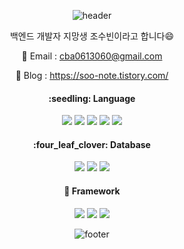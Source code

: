 <div>
<div align="center">
  
![header](https://capsule-render.vercel.app/api?type=waving&color=timeGradient&height=150&section=header&text=ChoSooBeen&fontSize=30&fontColor=FFFFFF)

</div>  

<div align="center">
  <p>
    백엔드 개발자 지망생 조수빈이라고 합니다😄
  </p>

  📧 Email : cba0613060@gmail.com

  🔗 Blog : https://soo-note.tistory.com/
</div>

<div align="center">
  <h4>
    :seedling: Language
  </h4>
  
  <img src="https://img.shields.io/badge/Java-007396?style=flat-square&logo=java&logoColor=white"/>
  <img src="https://img.shields.io/badge/Python-3776AB?style=flat-square&logo=Python&logoColor=white"/>
  <img src="https://img.shields.io/badge/C-A8B9CC?style=flat-square&logo=C&logoColor=white"/>
  <img src="https://img.shields.io/badge/JavaScript-F7DF1E?style=flat-square&logo=JavaScript&logoColor=white"/>
  <img src="https://img.shields.io/badge/TypeScript-3178C6?style=flat-square&logo=TypeScript&logoColor=white"/>

</div>

<div align="center">
  <h4>
    :four_leaf_clover: Database
  </h4>
  
  <img src="https://img.shields.io/badge/MySQL-4479A1?style=flat-square&logo=MySQL&logoColor=white"/>
  <img src="https://img.shields.io/badge/MongoDB-47A248?style=flat-square&logo=MongoDB&logoColor=white"/>
  <img src="https://img.shields.io/badge/PostgreSQL-4169E1?style=flat-square&logo=PostgreSQL&logoColor=white"/>

</div>

<div align="center">
  <h4>
    🌲 Framework
  </h4>
  
  <img src="https://img.shields.io/badge/NestJS-E0234E?style=flat-square&logo=NestJS&logoColor=white"/>
  <img src="https://img.shields.io/badge/Flask-000000?style=flat-square&logo=Flask&logoColor=white"/>
  <img src="https://img.shields.io/badge/Spring-6DB33F?style=flat-square&logo=Spring&logoColor=white"/>

</div>

<div align="center">

![footer](https://capsule-render.vercel.app/api?section=footer&type=waving&color=timeGradient)

</div>

